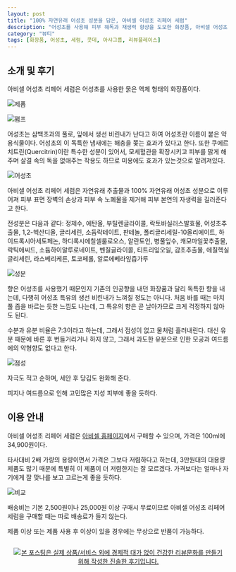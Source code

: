 ```yaml
---
layout: post
title: "100% 자연유래 어성초 성분을 담은, 아비셀 어성초 리페어 세럼"
description: "어성초를 사용해 피부 해독과 재생력 향샹을 도모한 화장품, 아비셀 어성초 리페어 세럼을 사용해봤다."
category: "뷰티"
tags: [화장품, 어성초, 세럼, 콧데, 아샤그룹, 리뷰플레이스]
---
```


## 소개 및 후기

아비셀 어성초 리페어 세럼은
어성초를 사용한 묽은 액체 형태의 화장품이다.

![제품](https://lh3.googleusercontent.com/HIpF9FJY9MyC8lz195PIa2-Y-AEkem70vOvkSfpXCX6tLEh6H0CPpfANOBvxXA2bgs7kbB48AqoWXw=s560)

![펌프](https://lh3.googleusercontent.com/830_UPbp93cdFToyokzBT7moKrxffE3H4OgT86H5HeR4cnhYqDIDi1QDTdobC9ABO4eQasZWmrb41w=s560)

어성초는 삼백초과의 풀로, 잎에서 생선 비린내가 난다고 하여 어성초란 이름이 붙은 약용식물이다.
어성초의 이 독특한 냄새에는 해충을 쫒는 효과가 있다고 한다.
또한 쿠에르치트린(Quercitrin)이란 특수한 성분이 있어서,
모세혈관을 확장시키고 피부를 맑게 해주며 살결 속의 독을 없애주는 작용도 하므로
미용에도 효과가 있는것으로 알려져있다.

![어성초](https://lh3.googleusercontent.com/-7t0dfQGzw9Y/WlNZSyKeL-I/AAAAAAAAdK8/1hiKqEnxdMIQ7OSFtIHZBXDNmsxlhanSwCE0YBhgL/s480/houttuynia-cordata.jpg)

아비셀 어성초 리페어 세럼은
자연유래 추출물과 100% 자연유래 어성초 성분으로 이루어져
피부 표면 장벽의 손상과 피부 속 노폐물을 제거해 피부 본연의 자생력을 길러준다고 한다.

전성분은 다음과 같다:
정제수,
에탄올,
부틸렌글라이콜,
락토바실러스발효물,
어성초추출물,
1,2-헥산디올,
글리세린,
소듐락테이트,
판테놀,
폴리글리세릴-10올리에이트,
하이드록시아세토페논,
하디록시에칠셀룰로오스,
알란토인,
병풀잎수,
캐모마일꽃추출물,
락틱애씨드,
소듐하이알루로네이트,
벤질글라이콜,
티트리잎오일,
감초추출물,
에칠헥실글리세린,
라스베리케른,
토코페롤,
알로에베라잎즙가루

![성분](https://lh3.googleusercontent.com/-oMggQDdUVys/WlNVu9WW6yI/AAAAAAAAdHw/QQ3Q6Dfa4FIIORcoJyHOLJ6DgI72eBGLwCE0YBhgL/s560/avicell-houttuynia-cordata-repair-serum-ingredients.jpg)

향은 어성초를 사용했기 때문인지
기존의 인공향을 내던 화장품과 달리 독특한 향을 내는데,
다행히 어성초 특유의 생선 비린내가 느껴질 정도는 아니다.
처음 바를 때는 마치 풀 즙을 바르는 듯한 느낌도 나는데,
그 특유의 향은 곧 날아가므로 크게 걱정하지 않아도 된다.

수분과 유분 비율은 7:3이라고 하는데,
그래서 점성이 없고 물처럼 흘러내린다.
대신 유분 때문에 바른 후 번들거리거나 하지 않고,
그래서 과도한 유분으로 인한 모공과 여드름에의 악형향도 없다고 한다.

![점성](https://lh3.googleusercontent.com/uxvEoJ-kEY2cdJHCSzCunFan66cbvuB_ulZL8TxDo_Mh4fateMGo_6w9nZdgYw1scvOcEr8rHgvXSw=s560)

자극도 적고 순하며,
세안 후 당김도 완화해 준다.

피지나 여드름으로 인해 고민많은 지성 피부에 좋을 듯하다.



## 이용 안내

아비셀 어성초 리페어 세럼은
[아비셀 홈페이지](http://avicellparis.com)에서 구매할 수 있으며,
가격은 100ml에 34,900원이다.

타사대비 2배 가량의 용량이면서 가격은 그보다 저렴하다고 하는데,
3만원대의 대용량 제품도 많기 때문에 특별히 이 제품이 더 저렴한지는 잘 모르겠다.
가격보다는 얼마나 자기에게 잘 맞나를 보고 고르는게 좋을 듯하다.

![비교](https://lh3.googleusercontent.com/uqFNcW4I0KYPqG-YrubTuCD5UaR2Y7UI--dc5DYT0o0NZIGTfNZF6PEzU0uarm3jo68qLq9wKnBosw=s560)

배송비는 기본 2,500원이나
25,000원 이상 구매시 무료이므로
아비셀 어성초 리페어 세럼을 구매할 때는 따로 배송료가 들지 않는다.

제품 이상 또는 제품 사용 후 이상이 있을 경우에는 무상으로 반품이 가능하다.



<div style="text-align: center; padding: 1em;"><a href="http://reviewplace.co.kr/detail.php?number=11417" target="_blank"><img src="http://reviewplace.co.kr/blog_traffic.php?key=MTE0MTd8cmV6bm9h" border="0" alt="본 포스팅은 실제 상품/서비스 외에 경제적 대가 없이 건강한 리뷰문화를 만들기 위해 작성한 진솔한 후기입니다."></a></div>
